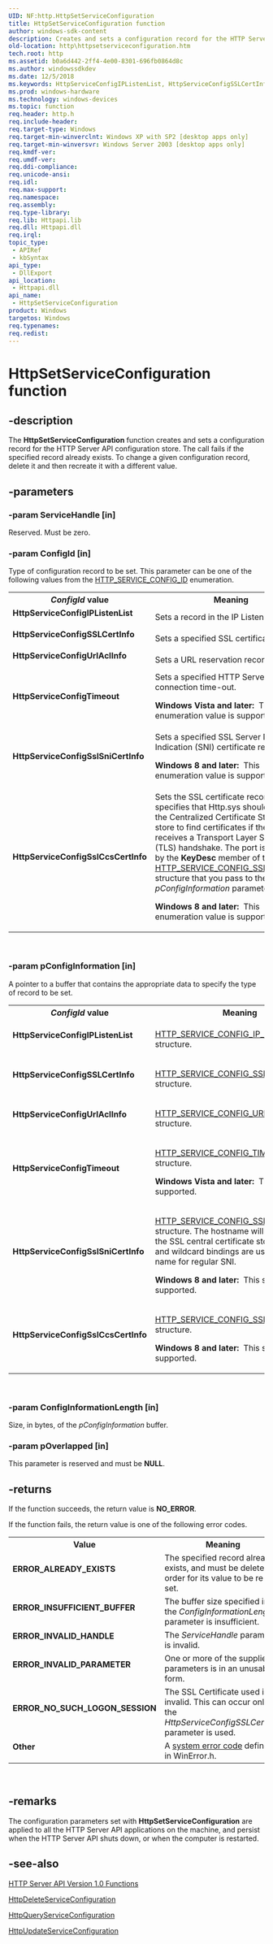 ```yaml
---
UID: NF:http.HttpSetServiceConfiguration
title: HttpSetServiceConfiguration function
author: windows-sdk-content
description: Creates and sets a configuration record for the HTTP Server API configuration store.
old-location: http\httpsetserviceconfiguration.htm
tech.root: http
ms.assetid: b0a6d442-2ff4-4e00-8301-696fb0864d8c
ms.author: windowssdkdev
ms.date: 12/5/2018
ms.keywords: HttpServiceConfigIPListenList, HttpServiceConfigSSLCertInfo, HttpServiceConfigSslCcsCertInfo, HttpServiceConfigSslSniCertInfo, HttpServiceConfigTimeout, HttpServiceConfigUrlAclInfo, HttpSetServiceConfiguration, HttpSetServiceConfiguration function [HTTP], _http_httpsetserviceconfiguration, http.httpsetserviceconfiguration, http/HttpSetServiceConfiguration
ms.prod: windows-hardware
ms.technology: windows-devices
ms.topic: function
req.header: http.h
req.include-header: 
req.target-type: Windows
req.target-min-winverclnt: Windows XP with SP2 [desktop apps only]
req.target-min-winversvr: Windows Server 2003 [desktop apps only]
req.kmdf-ver: 
req.umdf-ver: 
req.ddi-compliance: 
req.unicode-ansi: 
req.idl: 
req.max-support: 
req.namespace: 
req.assembly: 
req.type-library: 
req.lib: Httpapi.lib
req.dll: Httpapi.dll
req.irql: 
topic_type:
 - APIRef
 - kbSyntax
api_type:
 - DllExport
api_location:
 - Httpapi.dll
api_name:
 - HttpSetServiceConfiguration
product: Windows
targetos: Windows
req.typenames: 
req.redist: 
---
```


# HttpSetServiceConfiguration function


## -description


The 
<b>HttpSetServiceConfiguration</b> function creates and sets a configuration record for the HTTP Server API configuration store. The call fails if the specified record already exists. To change a given configuration record, delete it and then recreate it with a different value.


## -parameters




### -param ServiceHandle [in]

Reserved. Must be zero.


### -param ConfigId [in]

Type of configuration record to be set. This parameter can be one of the following values from the <a href="https://msdn.microsoft.com/1b250408-4e3b-4cec-a31e-2c7f7ebad23b">HTTP_SERVICE_CONFIG_ID</a> enumeration.

<table>
<tr>
<th><i>ConfigId</i> value</th>
<th>Meaning</th>
</tr>
<tr>
<td width="40%"><a id="HttpServiceConfigIPListenList"></a><a id="httpserviceconfigiplistenlist"></a><a id="HTTPSERVICECONFIGIPLISTENLIST"></a><dl>
<dt><b>HttpServiceConfigIPListenList</b></dt>
</dl>
</td>
<td width="60%">
Sets a record in the IP Listen List.

</td>
</tr>
<tr>
<td width="40%"><a id="HttpServiceConfigSSLCertInfo"></a><a id="httpserviceconfigsslcertinfo"></a><a id="HTTPSERVICECONFIGSSLCERTINFO"></a><dl>
<dt><b>HttpServiceConfigSSLCertInfo</b></dt>
</dl>
</td>
<td width="60%">
Sets a specified SSL certificate record.

</td>
</tr>
<tr>
<td width="40%"><a id="HttpServiceConfigUrlAclInfo"></a><a id="httpserviceconfigurlaclinfo"></a><a id="HTTPSERVICECONFIGURLACLINFO"></a><dl>
<dt><b>HttpServiceConfigUrlAclInfo</b></dt>
</dl>
</td>
<td width="60%">
Sets a URL reservation record.

</td>
</tr>
<tr>
<td width="40%"><a id="HttpServiceConfigTimeout"></a><a id="httpserviceconfigtimeout"></a><a id="HTTPSERVICECONFIGTIMEOUT"></a><dl>
<dt><b>HttpServiceConfigTimeout</b></dt>
</dl>
</td>
<td width="60%">
Sets a specified HTTP Server API wide connection time-out.


<b>Windows Vista and later:  </b>This enumeration value is supported.



</td>
</tr>
<tr>
<td width="40%"><a id="HttpServiceConfigSslSniCertInfo"></a><a id="httpserviceconfigsslsnicertinfo"></a><a id="HTTPSERVICECONFIGSSLSNICERTINFO"></a><dl>
<dt><b>HttpServiceConfigSslSniCertInfo</b></dt>
</dl>
</td>
<td width="60%">
Sets a specified SSL Server Name Indication (SNI) certificate record.

<b>Windows 8 and later:  </b>This enumeration value is supported.

</td>
</tr>
<tr>
<td width="40%"><a id="HttpServiceConfigSslCcsCertInfo"></a><a id="httpserviceconfigsslccscertinfo"></a><a id="HTTPSERVICECONFIGSSLCCSCERTINFO"></a><dl>
<dt><b><b>HttpServiceConfigSslCcsCertInfo</b></b></dt>
</dl>
</td>
<td width="60%">
Sets the   SSL certificate record that specifies that Http.sys should consult the Centralized Certificate Store (CCS) store to find certificates if the  port receives a Transport Layer Security (TLS) handshake. The port is specified by the <b>KeyDesc</b> member of the <a href="https://msdn.microsoft.com/BA815FB7-4A9F-4917-89E7-3CD108E1CEE3">HTTP_SERVICE_CONFIG_SSL_CCS_SET</a> structure that you  pass to the <i>pConfigInformation</i> parameter.

<b>Windows 8 and later:  </b>This enumeration value is supported.

</td>
</tr>
</table>
 


### -param pConfigInformation [in]

A pointer to a buffer that contains the appropriate data to specify the type of record to be set.

<table>
<tr>
<th><i>ConfigId</i> value</th>
<th>Meaning</th>
</tr>
<tr>
<td width="40%"><a id="HttpServiceConfigIPListenList"></a><a id="httpserviceconfigiplistenlist"></a><a id="HTTPSERVICECONFIGIPLISTENLIST"></a><dl>
<dt><b>HttpServiceConfigIPListenList</b></dt>
</dl>
</td>
<td width="60%">

<a href="https://msdn.microsoft.com/a45fd5e4-0ae4-47fc-bb50-931e0947a6bc">HTTP_SERVICE_CONFIG_IP_LISTEN_PARAM</a> structure.

</td>
</tr>
<tr>
<td width="40%"><a id="HttpServiceConfigSSLCertInfo"></a><a id="httpserviceconfigsslcertinfo"></a><a id="HTTPSERVICECONFIGSSLCERTINFO"></a><dl>
<dt><b>HttpServiceConfigSSLCertInfo</b></dt>
</dl>
</td>
<td width="60%">

<a href="https://msdn.microsoft.com/23adda0b-907d-4804-9c12-e549af4f18c4">HTTP_SERVICE_CONFIG_SSL_SET</a> structure.

</td>
</tr>
<tr>
<td width="40%"><a id="HttpServiceConfigUrlAclInfo"></a><a id="httpserviceconfigurlaclinfo"></a><a id="HTTPSERVICECONFIGURLACLINFO"></a><dl>
<dt><b>HttpServiceConfigUrlAclInfo</b></dt>
</dl>
</td>
<td width="60%">

<a href="https://msdn.microsoft.com/92fc3f65-0153-4075-a61b-48a63c8e0ffe">HTTP_SERVICE_CONFIG_URLACL_SET</a> structure.

</td>
</tr>
<tr>
<td width="40%"><a id="HttpServiceConfigTimeout"></a><a id="httpserviceconfigtimeout"></a><a id="HTTPSERVICECONFIGTIMEOUT"></a><dl>
<dt><b>HttpServiceConfigTimeout</b></dt>
</dl>
</td>
<td width="60%">

<a href="https://msdn.microsoft.com/928cb09d-9f63-4334-b034-ee27e950ce0a">HTTP_SERVICE_CONFIG_TIMEOUT_SET</a> structure.


<b>Windows Vista and later:  </b>This structure is supported.



</td>
</tr>
<tr>
<td width="40%"><a id="HttpServiceConfigSslSniCertInfo"></a><a id="httpserviceconfigsslsnicertinfo"></a><a id="HTTPSERVICECONFIGSSLSNICERTINFO"></a><dl>
<dt><b>HttpServiceConfigSslSniCertInfo</b></dt>
</dl>
</td>
<td width="60%">

<a href="https://msdn.microsoft.com/382838B9-C15E-459F-AC40-ECA15EFC18B8">HTTP_SERVICE_CONFIG_SSL_SNI_SET</a> structure. The hostname will be "*" when the SSL central certificate store is queried and wildcard bindings are used, and a host name for regular SNI.


<b>Windows 8 and later:  </b>This structure is supported.



</td>
</tr>
<tr>
<td width="40%"><a id="HttpServiceConfigSslCcsCertInfo"></a><a id="httpserviceconfigsslccscertinfo"></a><a id="HTTPSERVICECONFIGSSLCCSCERTINFO"></a><dl>
<dt><b><b>HttpServiceConfigSslCcsCertInfo</b></b></dt>
</dl>
</td>
<td width="60%">

<a href="https://msdn.microsoft.com/BA815FB7-4A9F-4917-89E7-3CD108E1CEE3">HTTP_SERVICE_CONFIG_SSL_CCS_SET</a> structure.


<b>Windows 8 and later:  </b>This structure is supported.



</td>
</tr>
</table>
 


### -param ConfigInformationLength [in]

Size, in bytes, of the <i>pConfigInformation</i> buffer.


### -param pOverlapped [in]

This parameter is reserved and must be  <b>NULL</b>.


## -returns



If the function succeeds, the return value is <b>NO_ERROR</b>.

If the function fails, the return value is one of the following error codes.

<table>
<tr>
<th>Value</th>
<th>Meaning</th>
</tr>
<tr>
<td width="40%">
<dl>
<dt><b>ERROR_ALREADY_EXISTS</b></dt>
</dl>
</td>
<td width="60%">
The specified record already exists, and must be deleted in order for its value to be re-set.

</td>
</tr>
<tr>
<td width="40%">
<dl>
<dt><b>ERROR_INSUFFICIENT_BUFFER</b></dt>
</dl>
</td>
<td width="60%">
The buffer size specified in the <i>ConfigInformationLength</i> parameter is insufficient.

</td>
</tr>
<tr>
<td width="40%">
<dl>
<dt><b>ERROR_INVALID_HANDLE</b></dt>
</dl>
</td>
<td width="60%">
The <i>ServiceHandle</i> parameter is invalid.

</td>
</tr>
<tr>
<td width="40%">
<dl>
<dt><b>ERROR_INVALID_PARAMETER</b></dt>
</dl>
</td>
<td width="60%">
One or more of the supplied parameters is in an unusable form.

</td>
</tr>
<tr>
<td width="40%">
<dl>
<dt><b>ERROR_NO_SUCH_LOGON_SESSION</b></dt>
</dl>
</td>
<td width="60%">
The SSL Certificate used is invalid.  This can occur only if the <i>HttpServiceConfigSSLCertInfo</i> parameter is used.

</td>
</tr>
<tr>
<td width="40%">
<dl>
<dt><b>Other</b></dt>
</dl>
</td>
<td width="60%">
A <a href="https://msdn.microsoft.com/4a3a8feb-a05f-4614-8f04-1f507da7e5b7">system error code</a> defined in WinError.h.

</td>
</tr>
</table>
 




## -remarks



The configuration parameters set with <b>HttpSetServiceConfiguration</b> are applied to all the HTTP Server API applications on the machine, and persist when the HTTP Server API shuts down, or when the computer is restarted.




## -see-also




<a href="https://msdn.microsoft.com/1da9907d-a09d-41e1-aca1-9a8e2b91296f">HTTP Server API Version 1.0 Functions</a>



<a href="https://msdn.microsoft.com/0ae94936-4c6a-4c9f-adb8-5e3af75cf486">HttpDeleteServiceConfiguration</a>



<a href="https://msdn.microsoft.com/bbd2c3c4-d2d0-4590-9b5c-6916b91600cd">HttpQueryServiceConfiguration</a>



<a href="https://msdn.microsoft.com/B2102444-1183-4133-A83F-A58587FB6B89">HttpUpdateServiceConfiguration</a>
 

 

